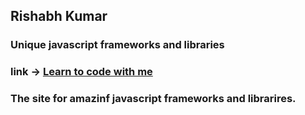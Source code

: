  ## Rishabh Kumar
 ### Unique javascript frameworks and libraries
 ### link -> [Learn to code with me](https://learntocodewith.me/posts/javascript-libraries-frameworks/)
 ### The site for amazinf javascript frameworks and librarires.
